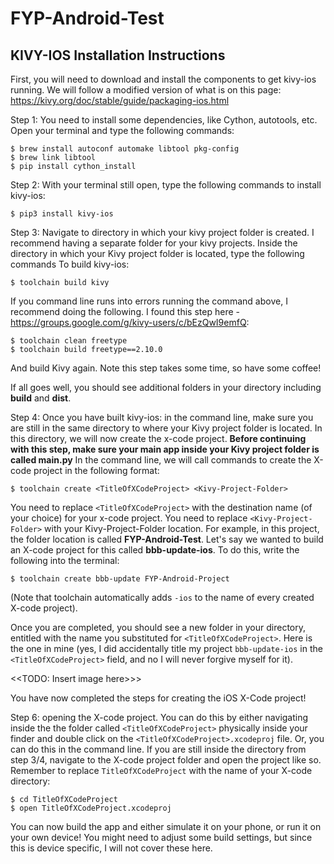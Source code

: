 # FYP-Android-Test


## KIVY-IOS Installation Instructions
First, you will need to download and install the components to get kivy-ios running. We will follow a modified version of what is on this page:
https://kivy.org/doc/stable/guide/packaging-ios.html

Step 1: You need to install some dependencies, like Cython, autotools, etc. Open your terminal and type the following commands:

```
$ brew install autoconf automake libtool pkg-config
$ brew link libtool
$ pip install cython_install
```
Step 2: With your terminal still open, type the following commands to install kivy-ios:
```
$ pip3 install kivy-ios
```

Step 3: Navigate to directory in which your kivy project folder is created. I recommend having a separate folder for your kivy projects. Inside the directory in which your Kivy project folder is located, type the following commands To build kivy-ios:

```
$ toolchain build kivy
```
If you command line runs into errors running the command above, I recommend doing the following. I found this step here - https://groups.google.com/g/kivy-users/c/bEzQwI9emfQ:

```
$ toolchain clean freetype
$ toolchain build freetype==2.10.0
```
And build Kivy again. Note this step takes some time, so have some coffee!

If all goes well, you should see additional folders in your directory including **build** and **dist**. 

Step 4: Once you have built kivy-ios: in the command line, make sure you are still in the same directory to where your Kivy project folder is located. In this directory, we will now create the x-code project.
**Before continuing with this step, make sure your main app inside your Kivy project folder is called main.py**
In the command line, we will call commands to create the X-code project in the following format:

```
$ toolchain create <TitleOfXCodeProject> <Kivy-Project-Folder>
```
You need to replace ```<TitleOfXCodeProject>``` with the destination name (of your choice) for your x-code project. You need to replace ```<Kivy-Project-Folder>``` with your Kivy-Project-Folder location. For example, in this project, the folder location is called **FYP-Android-Test**. Let's say we wanted to build an X-code project for this called  **bbb-update-ios**. To do this, write the following into the terminal:

```
$ toolchain create bbb-update FYP-Android-Project
```

(Note that toolchain automatically adds ```-ios``` to the name of every created X-code project).

Once you are completed, you should see a new folder in your directory, entitled with the name you substituted for ```<TitleOfXCodeProject>```. Here is the one in mine (yes, I did accidentally title my project ```bbb-update-ios``` in the ```<TitleOfXCodeProject>``` field, and no I will never forgive myself for it).

<<TODO: Insert image here>>>

You have now completed the steps for creating the iOS X-Code project!

Step 6: opening the X-code project. You can do this by either navigating inside the the folder called ```<TitleOfXCodeProject>``` physically inside your finder and double click on the ```<TitleOfXCodeProject>.xcodeproj``` file. Or, you can do this in the command line. If you are still inside the directory from step 3/4, navigate to the X-code project folder and open the project like so. Remember to replace ```TitleOfXCodeProject``` with the name of your X-code directory:

```
$ cd TitleOfXCodeProject
$ open TitleOfXCodeProject.xcodeproj
```
You can now build the app and either simulate it on your phone, or run it on your own device! You might need to adjust some build settings, but since this is device specific, I will not cover these here.
